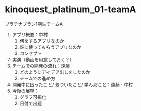 # kinoquest_platinum_01-teamA
プラチナプラン1期生チームA

1. アプリ概要：中村
    1. 何をするアプリなのか
    2. 誰に使ってもらうアプリなのか
    3. コンセプト
2. 実演（動画を用意しておく？）
3. チームでの開発の流れ：遠藤
    1. どのようにアイデア出しをしたのか
    2. チームでの進め方
4. 開発中に困ったこと/ 気づいたこと/ 学んだこと：遠藤・中村
5. 今後の展望：
    1. グラフ可視化
    2. 日付で出題

